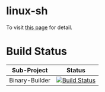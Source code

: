 # linux-sh
To visit [this page](http://gam2046.github.io/linux-sh/) for detail.

# Build Status
Sub-Project|Status
---|---
Binary-Builder|[![Build Status](https://travis-ci.org/gam2046/linux-sh.svg?branch=master)](https://travis-ci.org/gam2046/linux-sh?branch=master)
